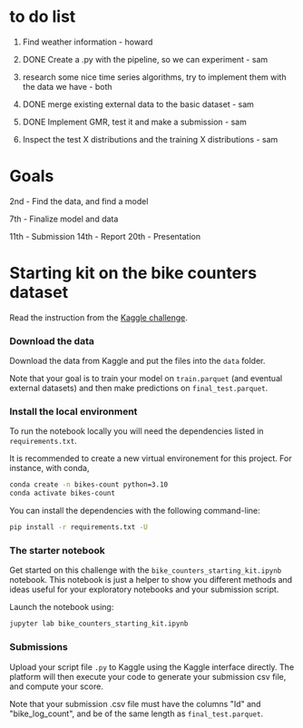 # to do list

1. Find weather information - howard
2. DONE Create a .py with the pipeline, so we can experiment - sam
3. research some nice time series algorithms, try to implement them with the data we have - both

4. DONE merge existing external data to the basic dataset - sam
5. DONE Implement GMR, test it and make a submission - sam
6. Inspect the test X distributions and the training X distributions - sam

# Goals

2nd - Find the data, and find a model

7th - Finalize model and data

11th - Submission
14th - Report
20th - Presentation




# Starting kit on the bike counters dataset

Read the instruction from the [Kaggle challenge](https://www.kaggle.com/competitions/mdsb-2023/overview).

### Download the data

Download the data from Kaggle and put the files into the `data` folder.

Note that your goal is to train your model on `train.parquet` (and eventual external datasets)
and then make predictions on `final_test.parquet`.

### Install the local environment

To run the notebook locally you will need the dependencies listed
in `requirements.txt`. 

It is recommended to create a new virtual environement for this project. For instance, with conda,
```bash
conda create -n bikes-count python=3.10
conda activate bikes-count
```

You can install the dependencies with the following command-line:

```bash
pip install -r requirements.txt -U
```

### The starter notebook

Get started on this challenge with the `bike_counters_starting_kit.ipynb` notebook.
This notebook is just a helper to show you different methods and ideas useful for your
exploratory notebooks and your submission script.

Launch the notebook using:

```bash
jupyter lab bike_counters_starting_kit.ipynb
```

### Submissions

Upload your script file `.py` to Kaggle using the Kaggle interface directly.
The platform will then execute your code to generate your submission csv file,
and compute your score.

Note that your submission .csv file must have the columns "Id" and "bike_log_count",
and be of the same length as `final_test.parquet`.
